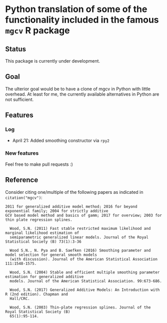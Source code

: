# Python translation of some of the functionality included in the famous `mgcv` R package

## Status

This package is currently under development.

## Goal

The ulterior goal would be to have a clone of mgcv in Python with little overhead.
At least for me, the currently available alternatives in Python are not sufficient.

## Features

### Log

- April 21: Added smoothing constructor via `rpy2`

### New features

Feel free to make pull requests :)

## Reference

Consider citing one/multiple of the following papers as indicated in `citation("mgcv")`:

```
2011 for generalized additive model method; 2016 for beyond exponential family; 2004 for strictly additive
GCV based model method and basics of gamm; 2017 for overview; 2003 for thin plate regression splines.

  Wood, S.N. (2011) Fast stable restricted maximum likelihood and marginal likelihood estimation of
  semiparametric generalized linear models. Journal of the Royal Statistical Society (B) 73(1):3-36

  Wood S.N., N. Pya and B. Saefken (2016) Smoothing parameter and model selection for general smooth models
  (with discussion). Journal of the American Statistical Association 111:1548-1575.

  Wood, S.N. (2004) Stable and efficient multiple smoothing parameter estimation for generalized additive
  models. Journal of the American Statistical Association. 99:673-686.

  Wood, S.N. (2017) Generalized Additive Models: An Introduction with R (2nd edition). Chapman and
  Hall/CRC.

  Wood, S.N. (2003) Thin-plate regression splines. Journal of the Royal Statistical Society (B)
  65(1):95-114.
```

